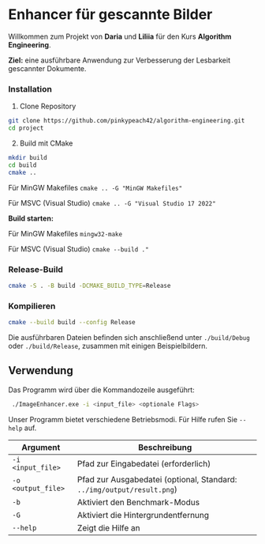 # Enhancer für gescannte Bilder

Willkommen zum Projekt von **Daria** und **Liliia** für den Kurs **Algorithm Engineering**.

**Ziel:** eine ausführbare Anwendung zur Verbesserung der Lesbarkeit gescannter Dokumente.

### Installation

1. Clone Repository 
```sh
git clone https://github.com/pinkypeach42/algorithm-engineering.git
cd project
```
2. Build mit CMake 

```sh
mkdir build
cd build
cmake ..
```

Für MinGW Makefiles
`cmake .. -G "MinGW Makefiles"`

Für MSVC (Visual Studio) 
`cmake .. -G "Visual Studio 17 2022"`

**Build starten:**

Für  MinGW Makefiles
`mingw32-make`

Für MSVC (Visual Studio) 
`cmake --build ."`

### Release-Build
```sh
cmake -S . -B build -DCMAKE_BUILD_TYPE=Release
```

### Kompilieren
```sh
cmake --build build --config Release
```

Die ausführbaren Dateien befinden sich anschließend unter `./build/Debug` oder `./build/Release`, zusammen mit einigen Beispielbildern.

## Verwendung
Das Programm wird über die Kommandozeile ausgeführt:
```sh
 ./ImageEnhancer.exe -i <input_file> <optionale Flags>
```


Unser Programm bietet verschiedene Betriebsmodi. Für Hilfe rufen Sie `--help` auf.

| Argument  | Beschreibung |
|-----------|-------------|
| `-i` `<input_file>`  | Pfad zur Eingabedatei (erforderlich) |
| `-o` `<output_file>` | Pfad zur Ausgabedatei (optional, Standard: `../img/output/result.png`) |
| `-b`  | Aktiviert den Benchmark-Modus |
| `-G`  | Aktiviert die Hintergrundentfernung |
| `--help` | Zeigt die Hilfe an |



